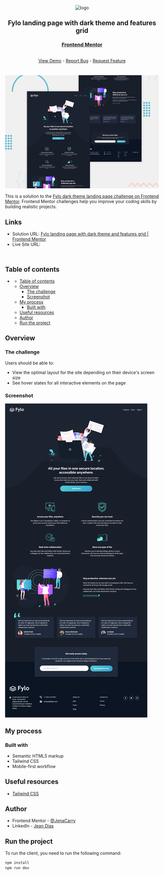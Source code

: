 <div align="center">

  <img src="https://www.frontendmentor.io/static/images/logo-mobile.svg" alt="logo" width="60" height="auto">

  <h2>Fylo landing page with dark theme and features grid</h2>

  <h3>
    <a href="">
      <strong>Frontend Mentor</strong>
    </a>
  </h3>

  <br>

  <div align="center">
    <a href="">View Demo</a>
    -
    <a href="">Report Bug</a>
    -
    <a href="">Request Feature</a>
  </div>

</div>

#

<div align="center">

![](./assets/images/desktop-preview.jpg)

</div>

This is a solution to the [Fylo dark theme landing page challenge on Frontend Mentor](https://www.frontendmentor.io/challenges/fylo-dark-theme-landing-page-5ca5f2d21e82137ec91a50fd). Frontend Mentor challenges help you improve your coding skills by building realistic projects.

<h2>Links</h2>

- Solution URL: [Fylo landing page with dark theme and features grid | Frontend Mentor]()
- Live Site URL: []()

<br>

## Table of contents

- [](#)
  - [Table of contents](#table-of-contents)
  - [Overview](#overview)
    - [The challenge](#the-challenge)
    - [Screenshot](#screenshot)
  - [My process](#my-process)
    - [Built with](#built-with)
  - [Useful resources](#useful-resources)
  - [Author](#author)
  - [Run the project](#run-the-project)

## Overview

### The challenge

Users should be able to:

- View the optimal layout for the site depending on their device's screen size
- See hover states for all interactive elements on the page

### Screenshot

![](./assets/images/screenshot.png)

## My process

### Built with

- Semantic HTML5 markup
- Tailwind CSS
- Mobile-first workflow

## Useful resources

- [Tailwind CSS](https://tailwindcss.com/)

## Author

- Frontend Mentor - [@JenaCarry](https://www.frontendmentor.io/profile/JenaCarry)
- LinkedIn - [Jean Dias](https://www.linkedin.com/in/jean-dias-0900a1260/)

## Run the project

To run the client, you need to run the following command:

```bash
npm install
npm run dev
```
